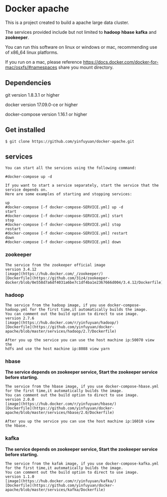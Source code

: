 # Docker apache

This is a project created to build a apache large data cluster.

The services provided include but not limited to **hadoop** **hbase** **kafka** and **zookeeper**.

You can run this software on linux or windows or mac, recommending use of x86_64 linux platforms.

If you run on a mac, please reference https://docs.docker.com/docker-for-mac/osxfs/#namespaces share you mount directory.

## Dependencies

git version 1.8.3.1 or higher

docker version 17.09.0-ce or higher

docker-compose version 1.16.1 or higher

## Get installed
    
    $ git clone https://github.com/yinfuyuan/docker-apache.git

## services
    
    You can start all the services using the following command:
    
    #docker-compose up -d
    
    If you want to start a service separately, start the service that the service depends on.
    Here are some examples of starting and stopping services:
        
    up
    #docker-compose [-f docker-compose-SERVICE.yml] up -d
    start
    #docker-compose [-f docker-compose-SERVICE.yml] start
    stop
    #docker-compose [-f docker-compose-SERVICE.yml] stop
    restart
    #docker-compose [-f docker-compose-SERVICE.yml] restart
    down
    #docker-compose [-f docker-compose-SERVICE.yml] down

### zookeeper
    
    The service from the zookeeper official image
    version 3.4.12
    [image](https://hub.docker.com/_/zookeeper/)
    [Dockerfile](https://github.com/31z4/zookeeper-docker/blob/0e558d7a6df4031a6be7c1df4ba1e2367666d004/3.4.12/Dockerfile)
    
### hadoop
    
    The service from the hadoop image, if you use docker-compose-hadoop.yml for the first time,it automatically builds the image.
    You can comment out the build option to direct to use image.
    version 2.7.6
    [image](https://hub.docker.com/r/yinfuyuan/hadoop/)
    [Dockerfile](https://github.com/yinfuyuan/docker-apache/blob/master/services/hadoop/2.7/Dockerfile)
    
    After you up the service you can use the host machine ip:50070 view the
    hdfs and use the host machine ip:8088 view yarn
    
### hbase
    
**The service depends on zookeeper service, Start the zookeeper service before starting.**

    The service from the hbase image, if you use docker-compose-hbase.yml for the first time,it automatically builds the image.
    You can comment out the build option to direct to use image.
    version 2.0.0
    [image](https://hub.docker.com/r/yinfuyuan/hbase/)
    [Dockerfile](https://github.com/yinfuyuan/docker-apache/blob/master/services/hbase/2.0/Dockerfile)
    
    After you up the service you can use the host machine ip:16010 view the hbase.
    
### kafka
    
**The service depends on zookeeper service, Start the zookeeper service before starting.**
    
    The service from the kafak image, if you use docker-compose-kafka.yml for the first time,it automatically builds the image.
    You can comment out the build option to direct to use image.
    version 1.1.0
    [image](https://hub.docker.com/r/yinfuyuan/kafka/)
    [Dockerfile](https://github.com/yinfuyuan/docker-apache/blob/master/services/kafka/Dockerfile)
